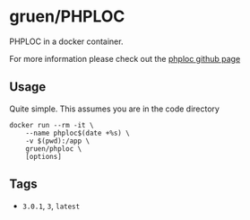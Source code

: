 # gruen/PHPLOC
PHPLOC in a docker container.

For more information please check out the [phploc github page](https://github.com/sebastianbergmann/phploc)

## Usage
Quite simple. This assumes you are in the code directory
```shell
docker run --rm -it \
    --name phploc$(date +%s) \
    -v $(pwd):/app \
    gruen/phploc \
    [options]
```

## Tags
-   `3.0.1`, `3`, `latest`
